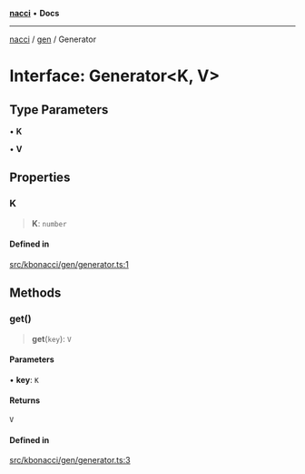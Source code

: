 [**nacci**](../../../README.md) • **Docs**

***

[nacci](../../../README.md) / [gen](../README.md) / Generator

# Interface: Generator\<K, V\>

## Type Parameters

• **K**

• **V**

## Properties

### K

> **K**: `number`

#### Defined in

[src/kbonacci/gen/generator.ts:1](https://github.com/havelessbemore/nacci/blob/8a57bf02a6acda77de317b31d69be5b3c9a07902/src/kbonacci/gen/generator.ts#L1)

## Methods

### get()

> **get**(`key`): `V`

#### Parameters

• **key**: `K`

#### Returns

`V`

#### Defined in

[src/kbonacci/gen/generator.ts:3](https://github.com/havelessbemore/nacci/blob/8a57bf02a6acda77de317b31d69be5b3c9a07902/src/kbonacci/gen/generator.ts#L3)
